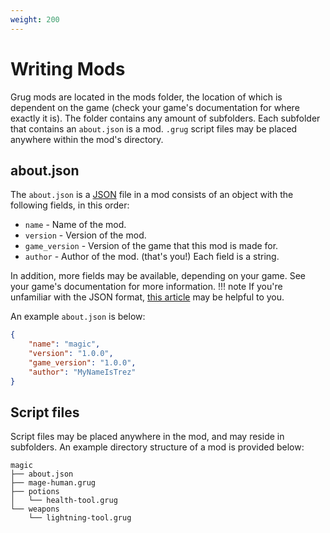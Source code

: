```yaml
---
weight: 200
---
```

# Writing Mods
Grug mods are located in the mods folder, the location of which is dependent on
the game (check your game's documentation for where exactly it is). The folder
contains any amount of subfolders. Each subfolder that contains an `about.json`
is a mod. `.grug` script files may be placed anywhere within the mod's
directory.
## about.json
The `about.json` is a [JSON](https://en.wikipedia.org/wiki/JSON) file in a mod
consists of an object with the following fields, in this order:

* `name` - Name of the mod.
* `version` - Version of the mod.
* `game_version` - Version of the game that this mod is made for.
* `author` - Author of the mod. (that's you!)
Each field is a string.

In addition, more fields may be available, depending on your game. See your
game's documentation for more information.
!!! note
    If you're unfamiliar with the JSON format, [this
    article](https://zipsegv.net/guides/json.html) may be helpful to you.

An example `about.json` is below:
```json
{
	"name": "magic",
	"version": "1.0.0",
	"game_version": "1.0.0",
	"author": "MyNameIsTrez"
}
```
## Script files
Script files may be placed anywhere in the mod, and may reside in subfolders.
An example directory structure of a mod is provided below:
```
magic
├── about.json
├── mage-human.grug
├── potions
│   └── health-tool.grug
└── weapons
    └── lightning-tool.grug
```
